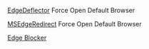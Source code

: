 
[EdgeDeflector](https://github.com/da2x/EdgeDeflector)
Force Open Default Browser

[MSEdgeRedirect](https://github.com/rcmaehl/MSEdgeRedirect)
Force Open Default Browser

[Edge Blocker](https://www.sordum.org/files/download/edge-blocker/EdgeBlock.zip)
